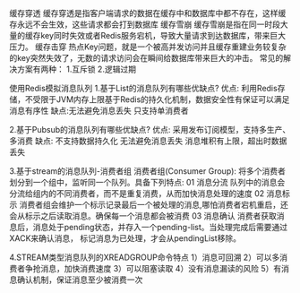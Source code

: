 缓存穿透
    缓存穿透是指客户端请求的数据在缓存中和数据库中都不存在，这样缓存永远不会生效，这些请求都会打到数据库
缓存雪崩
    缓存雪崩是指在同一时段大量的缓存key同时失效或者Redis服务宕机，导致大量请求到达数据库，带来巨大压力。
缓存击穿
    热点Key问题，就是一个被高并发访问并且缓存重建业务较复杂的key突然失效了，无数的请求访问会在瞬间给数据库带来巨大的冲击。
常见的解决方案有两种： 1.互斥锁 2.逻辑过期

使用Redis模拟消息队列
1.基于List的消息队列有哪些优缺点?
优点: 利用Redis存储，不受限于JVM内存上限基于Redis的持久化机制，数据安全性有保证可以满足消息有序性
缺点:无法避免消息丢失
    只支持单消费者

2.基于Pubsub的消息队列有哪些优缺点?
优点:
    采用发布订阅模型，支持多生产、多消费
缺点:
    不支持数据持久化
    无法避免消息丢失
    消息堆积有上限，超出时数据丢失



3.基于stream的消息队列-消费者组
消费者组(Consumer Group): 将多个消费者划分到一个组中，监听同一个队列。具备下列特点:
01 消息分流
    队列中的消息会分流给组内的不同消费者，而不是重复消费，从而加快消息处理的速度
02 消息标示 
    消费者组会维护一个标示记录最后一个被处理的消息,哪怕消费者宕机重启，还会从标示之后读取消息。确保每一个消息都会被消费
03 消息确认
    消费者获取消息后，消息处于pending状态，并存入一个pending-list。当处理完成后需要通过XACK来确认消息，
    标记消息为已处理，才会从pendingList移除。

4.STREAM类型消息队列的XREADGROUP命令特点
1）消息可回溯
2）可以多消费者争抢消息，加快消费速度
3）可以阻塞读取
4）没有消息漏读的风险
5）有消息确认机制，保证消息至少被消费一次